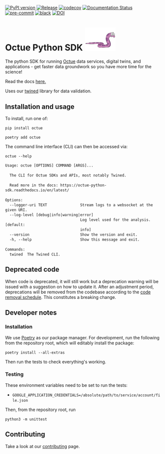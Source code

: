 [![PyPI version](https://badge.fury.io/py/octue.svg)](https://badge.fury.io/py/octue)
[![Release](https://github.com/octue/octue-sdk-python/actions/workflows/release.yml/badge.svg)](https://github.com/octue/octue-sdk-python/actions/workflows/release.yml)
[![codecov](https://codecov.io/gh/octue/octue-sdk-python/branch/main/graph/badge.svg?token=4KdR7fmwcT)](https://codecov.io/gh/octue/octue-sdk-python)
[![Documentation Status](https://readthedocs.org/projects/octue-python-sdk/badge/?version=latest)](https://octue-python-sdk.readthedocs.io/en/latest/?badge=latest)
[![pre-commit](https://img.shields.io/badge/pre--commit-enabled-brightgreen?logo=pre-commit&logoColor=white)](https://github.com/pre-commit/pre-commit)
[![black](https://img.shields.io/badge/code%20style-black-000000.svg)](https://github.com/ambv/black)
[![DOI](https://zenodo.org/badge/DOI/10.5281/zenodo.10961975.svg)](https://doi.org/10.5281/zenodo.10961975)

# Octue Python SDK <img src="./docs/images/213_purple-fruit-snake-transparent.gif" alt="Purple Fruit Snake" width="100"/></span>

The python SDK for running [Octue](https://octue.com) data services, digital twins, and applications - get faster data
groundwork so you have more time for the science!

Read the docs [here.](https://octue-python-sdk.readthedocs.io/en/latest/)

Uses our [twined](https://twined.readthedocs.io/en/latest/) library for data validation.

## Installation and usage

To install, run one of:

```shell
pip install octue
```

```shell
poetry add octue
```

The command line interface (CLI) can then be accessed via:

```shell
octue --help
```

```text
Usage: octue [OPTIONS] COMMAND [ARGS]...

  The CLI for Octue SDKs and APIs, most notably Twined.

  Read more in the docs: https://octue-python-sdk.readthedocs.io/en/latest/

Options:
  --logger-uri TEXT               Stream logs to a websocket at the given URI.
  --log-level [debug|info|warning|error]
                                  Log level used for the analysis.  [default:
                                  info]
  --version                       Show the version and exit.
  -h, --help                      Show this message and exit.

Commands:
  twined  The Twined CLI.
```

## Deprecated code

When code is deprecated, it will still work but a deprecation warning will be issued with a suggestion on how to update
it. After an adjustment period, deprecations will be removed from the codebase according to the [code removal schedule](https://github.com/octue/octue-sdk-python/issues/415).
This constitutes a breaking change.

## Developer notes

### Installation

We use [Poetry](https://python-poetry.org/) as our package manager. For development, run the following from the
repository root, which will editably install the package:

```shell
poetry install --all-extras
```

Then run the tests to check everything's working.

### Testing

These environment variables need to be set to run the tests:

- `GOOGLE_APPLICATION_CREDENTIALS=/absolute/path/to/service/account/file.json`

Then, from the repository root, run

```shell
python3 -m unittest
```

## Contributing

Take a look at our [contributing](/CONTRIBUTING.md) page.
